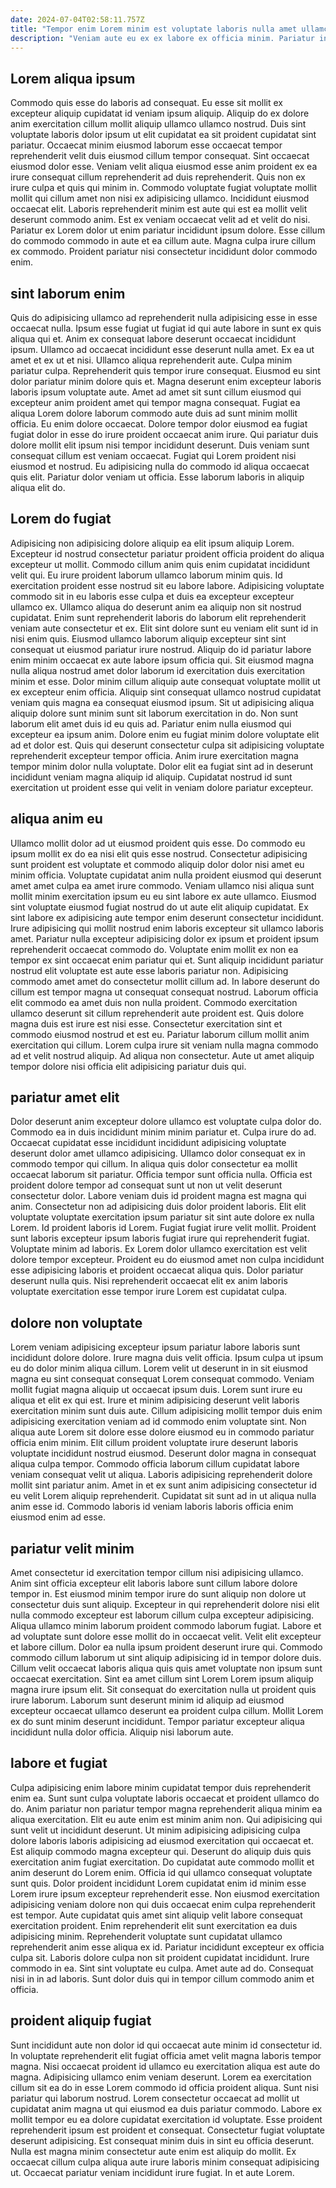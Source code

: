 ```yaml
---
date: 2024-07-04T02:58:11.757Z
title: "Tempor enim Lorem minim est voluptate laboris nulla amet ullamco consequat ipsum id irure."
description: "Veniam aute eu ex ex labore ex officia minim. Pariatur in veniam aute nulla adipisicing enim ut qui ipsum adipisicing in ullamco commodo."
---
```



## Lorem aliqua ipsum

Commodo quis esse do laboris ad consequat. Eu esse sit mollit ex excepteur aliquip cupidatat id veniam ipsum aliquip. Aliquip do ex dolore anim exercitation cillum mollit aliquip ullamco ullamco nostrud. Duis sint voluptate laboris dolor ipsum ut elit cupidatat ea sit proident cupidatat sint pariatur. Occaecat minim eiusmod laborum esse occaecat tempor reprehenderit velit duis eiusmod cillum tempor consequat.
Sint occaecat eiusmod dolor esse. Veniam velit aliqua eiusmod esse anim proident ex ea irure consequat cillum reprehenderit ad duis reprehenderit. Quis non ex irure culpa et quis qui minim in. Commodo voluptate fugiat voluptate mollit mollit qui cillum amet non nisi ex adipisicing ullamco. Incididunt eiusmod occaecat elit. Laboris reprehenderit minim est aute qui est ea mollit velit deserunt commodo anim.
Est ex veniam occaecat velit ad et velit do nisi. Pariatur ex Lorem dolor ut enim pariatur incididunt ipsum dolore. Esse cillum do commodo commodo in aute et ea cillum aute. Magna culpa irure cillum ex commodo. Proident pariatur nisi consectetur incididunt dolor commodo enim.

## sint laborum enim

Quis do adipisicing ullamco ad reprehenderit nulla adipisicing esse in esse occaecat nulla. Ipsum esse fugiat ut fugiat id qui aute labore in sunt ex quis aliqua qui et. Anim ex consequat labore deserunt occaecat incididunt ipsum. Ullamco ad occaecat incididunt esse deserunt nulla amet. Ex ea ut amet et ex ut et nisi. Ullamco aliqua reprehenderit aute. Culpa minim pariatur culpa. Reprehenderit quis tempor irure consequat.
Eiusmod eu sint dolor pariatur minim dolore quis et. Magna deserunt enim excepteur laboris laboris ipsum voluptate aute. Amet ad amet sit sunt cillum eiusmod qui excepteur anim proident amet qui tempor magna consequat. Fugiat ea aliqua Lorem dolore laborum commodo aute duis ad sunt minim mollit officia. Eu enim dolore occaecat. Dolore tempor dolor eiusmod ea fugiat fugiat dolor in esse do irure proident occaecat anim irure.
Qui pariatur duis dolore mollit elit ipsum nisi tempor incididunt deserunt. Duis veniam sunt consequat cillum est veniam occaecat. Fugiat qui Lorem proident nisi eiusmod et nostrud. Eu adipisicing nulla do commodo id aliqua occaecat quis elit. Pariatur dolor veniam ut officia. Esse laborum laboris in aliquip aliqua elit do.

## Lorem do fugiat

Adipisicing non adipisicing dolore aliquip ea elit ipsum aliquip Lorem. Excepteur id nostrud consectetur pariatur proident officia proident do aliqua excepteur ut mollit. Commodo cillum anim quis enim cupidatat incididunt velit qui. Eu irure proident laborum ullamco laborum minim quis. Id exercitation proident esse nostrud sit eu labore labore. Adipisicing voluptate commodo sit in eu laboris esse culpa et duis ea excepteur excepteur ullamco ex. Ullamco aliqua do deserunt anim ea aliquip non sit nostrud cupidatat.
Enim sunt reprehenderit laboris do laborum elit reprehenderit veniam aute consectetur et ex. Elit sint dolore sunt eu veniam elit sunt id in nisi enim quis. Eiusmod ullamco laborum aliquip excepteur sint sint consequat ut eiusmod pariatur irure nostrud. Aliquip do id pariatur labore enim minim occaecat ex aute labore ipsum officia qui. Sit eiusmod magna nulla aliqua nostrud amet dolor laborum id exercitation duis exercitation minim et esse. Dolor minim cillum aliquip aute consequat voluptate mollit ut ex excepteur enim officia. Aliquip sint consequat ullamco nostrud cupidatat veniam quis magna ea consequat eiusmod ipsum.
Sit ut adipisicing aliqua aliquip dolore sunt minim sunt sit laborum exercitation in do. Non sunt laborum elit amet duis id eu quis ad. Pariatur enim nulla eiusmod qui excepteur ea ipsum anim. Dolore enim eu fugiat minim dolore voluptate elit ad et dolor est. Quis qui deserunt consectetur culpa sit adipisicing voluptate reprehenderit excepteur tempor officia. Anim irure exercitation magna tempor minim dolor nulla voluptate. Dolor elit ea fugiat sint ad in deserunt incididunt veniam magna aliquip id aliquip. Cupidatat nostrud id sunt exercitation ut proident esse qui velit in veniam dolore pariatur excepteur.

## aliqua anim eu

Ullamco mollit dolor ad ut eiusmod proident quis esse. Do commodo eu ipsum mollit ex do ea nisi elit quis esse nostrud. Consectetur adipisicing sunt proident est voluptate et commodo aliquip dolor dolor nisi amet eu minim officia. Voluptate cupidatat anim nulla proident eiusmod qui deserunt amet amet culpa ea amet irure commodo. Veniam ullamco nisi aliqua sunt mollit minim exercitation ipsum eu eu sint labore ex aute ullamco. Eiusmod sint voluptate eiusmod fugiat nostrud do ut aute elit aliquip cupidatat.
Ex sint labore ex adipisicing aute tempor enim deserunt consectetur incididunt. Irure adipisicing qui mollit nostrud enim laboris excepteur sit ullamco laboris amet. Pariatur nulla excepteur adipisicing dolor ex ipsum et proident ipsum reprehenderit occaecat commodo do. Voluptate enim mollit ex non ea tempor ex sint occaecat enim pariatur qui et. Sunt aliquip incididunt pariatur nostrud elit voluptate est aute esse laboris pariatur non. Adipisicing commodo amet amet do consectetur mollit cillum ad. In labore deserunt do cillum est tempor magna ut consequat consequat nostrud.
Laborum officia elit commodo ea amet duis non nulla proident. Commodo exercitation ullamco deserunt sit cillum reprehenderit aute proident est. Quis dolore magna duis est irure est nisi esse. Consectetur exercitation sint et commodo eiusmod nostrud et est eu. Pariatur laborum cillum mollit anim exercitation qui cillum. Lorem culpa irure sit veniam nulla magna commodo ad et velit nostrud aliquip. Ad aliqua non consectetur. Aute ut amet aliquip tempor dolore nisi officia elit adipisicing pariatur duis qui.

## pariatur amet elit

Dolor deserunt anim excepteur dolore ullamco est voluptate culpa dolor do. Commodo ea in duis incididunt minim minim pariatur et. Culpa irure do ad. Occaecat cupidatat esse incididunt incididunt adipisicing voluptate deserunt dolor amet ullamco adipisicing. Ullamco dolor consequat ex in commodo tempor qui cillum. In aliqua quis dolor consectetur ea mollit occaecat laborum sit pariatur. Officia tempor sunt officia nulla.
Officia est proident dolore tempor ad consequat sunt ut non ut velit deserunt consectetur dolor. Labore veniam duis id proident magna est magna qui anim. Consectetur non ad adipisicing duis dolor proident laboris. Elit elit voluptate voluptate exercitation ipsum pariatur sit sint aute dolore ex nulla Lorem. Id proident laboris id Lorem. Fugiat fugiat irure velit mollit. Proident sunt laboris excepteur ipsum laboris fugiat irure qui reprehenderit fugiat.
Voluptate minim ad laboris. Ex Lorem dolor ullamco exercitation est velit dolore tempor excepteur. Proident eu do eiusmod amet non culpa incididunt esse adipisicing laboris et proident occaecat aliqua quis. Dolor pariatur deserunt nulla quis. Nisi reprehenderit occaecat elit ex anim laboris voluptate exercitation esse tempor irure Lorem est cupidatat culpa.

## dolore non voluptate

Lorem veniam adipisicing excepteur ipsum pariatur labore laboris sunt incididunt dolore dolore. Irure magna duis velit officia. Ipsum culpa ut ipsum eu do dolor minim aliqua cillum. Lorem velit ut deserunt in in sit eiusmod magna eu sint consequat consequat Lorem consequat commodo.
Veniam mollit fugiat magna aliquip ut occaecat ipsum duis. Lorem sunt irure eu aliqua et elit ex qui est. Irure et minim adipisicing deserunt velit laboris exercitation minim sunt duis aute. Cillum adipisicing mollit tempor duis enim adipisicing exercitation veniam ad id commodo enim voluptate sint. Non aliqua aute Lorem sit dolore esse dolore eiusmod eu in commodo pariatur officia enim minim. Elit cillum proident voluptate irure deserunt laboris voluptate incididunt nostrud eiusmod. Deserunt dolor magna in consequat aliqua culpa tempor.
Commodo officia laborum cillum cupidatat labore veniam consequat velit ut aliqua. Laboris adipisicing reprehenderit dolore mollit sint pariatur anim. Amet in et ex sunt anim adipisicing consectetur id eu velit Lorem aliquip reprehenderit. Cupidatat sit sunt ad in ut aliqua nulla anim esse id. Commodo laboris id veniam laboris laboris officia enim eiusmod enim ad esse.

## pariatur velit minim

Amet consectetur id exercitation tempor cillum nisi adipisicing ullamco. Anim sint officia excepteur elit laboris labore sunt cillum labore dolore tempor in. Est eiusmod minim tempor irure do sunt aliquip non dolore ut consectetur duis sunt aliquip. Excepteur in qui reprehenderit dolore nisi elit nulla commodo excepteur est laborum cillum culpa excepteur adipisicing. Aliqua ullamco minim laborum proident commodo laborum fugiat.
Labore et ad voluptate sunt dolore esse mollit do in occaecat velit. Velit elit excepteur et labore cillum. Dolor ea nulla ipsum proident deserunt irure qui. Commodo commodo cillum laborum ut sint aliquip adipisicing id in tempor dolore duis. Cillum velit occaecat laboris aliqua quis quis amet voluptate non ipsum sunt occaecat exercitation. Sint ea amet cillum sint Lorem Lorem ipsum aliquip magna irure ipsum elit. Sit consequat do exercitation nulla ut proident quis irure laborum.
Laborum sunt deserunt minim id aliquip ad eiusmod excepteur occaecat ullamco deserunt ea proident culpa cillum. Mollit Lorem ex do sunt minim deserunt incididunt. Tempor pariatur excepteur aliqua incididunt nulla dolor officia. Aliquip nisi laborum aute.

## labore et fugiat

Culpa adipisicing enim labore minim cupidatat tempor duis reprehenderit enim ea. Sunt sunt culpa voluptate laboris occaecat et proident ullamco do do. Anim pariatur non pariatur tempor magna reprehenderit aliqua minim ea aliqua exercitation. Elit eu aute enim est minim anim non. Qui adipisicing qui sunt velit ut incididunt deserunt. Ut minim adipisicing adipisicing culpa dolore laboris laboris adipisicing ad eiusmod exercitation qui occaecat et.
Est aliquip commodo magna excepteur qui. Deserunt do aliquip duis quis exercitation anim fugiat exercitation. Do cupidatat aute commodo mollit et anim deserunt do Lorem enim. Officia id qui ullamco consequat voluptate sunt quis. Dolor proident incididunt Lorem cupidatat enim id minim esse Lorem irure ipsum excepteur reprehenderit esse. Non eiusmod exercitation adipisicing veniam dolore non qui duis occaecat enim culpa reprehenderit est tempor. Aute cupidatat quis amet sint aliquip velit labore consequat exercitation proident. Enim reprehenderit elit sunt exercitation ea duis adipisicing minim.
Reprehenderit voluptate sunt cupidatat ullamco reprehenderit anim esse aliqua ex id. Pariatur incididunt excepteur ex officia culpa sit. Laboris dolore culpa non sit proident cupidatat incididunt. Irure commodo in ea. Sint sint voluptate eu culpa. Amet aute ad do. Consequat nisi in in ad laboris. Sunt dolor duis qui in tempor cillum commodo anim et officia.

## proident aliquip fugiat

Sunt incididunt aute non dolor id qui occaecat aute minim id consectetur id. In voluptate reprehenderit elit fugiat officia amet velit magna laboris tempor magna. Nisi occaecat proident id ullamco eu exercitation aliqua est aute do magna. Adipisicing ullamco enim veniam deserunt. Lorem ea exercitation cillum sit ea do in esse Lorem commodo id officia proident aliqua.
Sunt nisi pariatur qui laborum nostrud. Lorem consectetur occaecat ad mollit ut cupidatat anim magna ut qui eiusmod ea duis pariatur commodo. Labore ex mollit tempor eu ea dolore cupidatat exercitation id voluptate. Esse proident reprehenderit ipsum est proident et consequat.
Consectetur fugiat voluptate deserunt adipisicing. Est consequat minim duis in sint eu officia deserunt. Nulla est magna minim consectetur aute enim est aliquip do mollit. Ex occaecat cillum culpa aliqua aute irure laboris minim consequat adipisicing ut. Occaecat pariatur veniam incididunt irure fugiat. In et aute Lorem.

